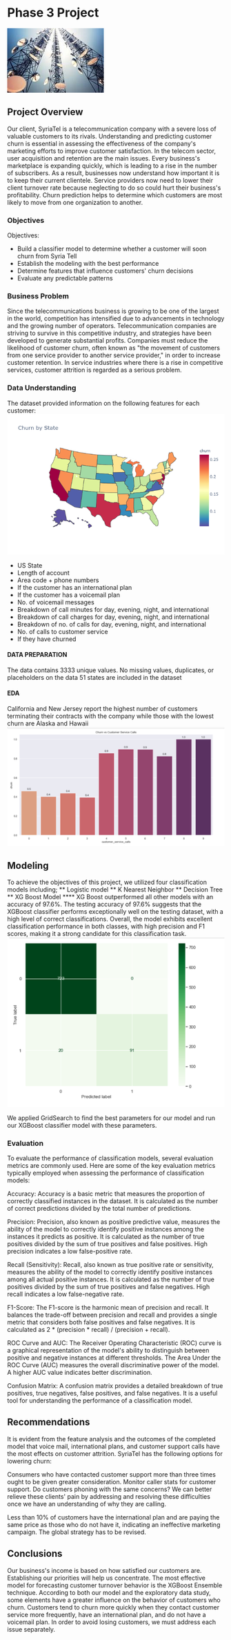 # Phase 3 Project
![project](https://github.com/ksila01/Phase-3-Project/blob/main/Images/download.jpg)
## Project Overview
Our client, SyriaTel is a telecommunication company with a severe loss of valuable customers to its rivals. Understanding and predicting customer churn is essential in assessing the effectiveness of the company's marketing efforts to improve customer satisfaction. In the telecom sector, user acquisition and retention are the main issues. Every business's marketplace is expanding quickly, which is leading to a rise in the number of subscribers. As a result, businesses now understand how important it is to keep their current clientele. Service providers now need to lower their client turnover rate because neglecting to do so could hurt their business's profitability. Churn prediction helps to determine which customers are most likely to move from one organization to another.
### Objectives
Objectives:

* Build a classifier model to determine whether a customer will soon churn from Syria Tell
* Establish the modeling with the best performance
* Determine features that influence customers' churn decisions
* Evaluate any predictable patterns
### Business Problem
Since the telecommunications business is growing to be one of the largest in the world, competition has intensified due to advancements in technology and the growing number of operators. Telecommunication companies are striving to survive in this competitive industry, and strategies have been developed to generate substantial profits. Companies must reduce the likelihood of customer churn, often known as "the movement of customers from one service provider to another service provider," in order to increase customer retention.  In service industries where there is a rise in competitive services, customer attrition is regarded as a serious problem.

### Data Understanding
The dataset provided information on the following features for each customer: 
![Churns vs state](https://github.com/ksila01/Phase-3-Project/blob/main/Images/newplot.png)
* US State
* Length of account
* Area code + phone numbers
* If the customer has an international plan
* If the customer has a voicemail plan
* No. of voicemail messages
* Breakdown of call minutes for day, evening, night, and international
* Breakdown of call charges for day, evening, night, and international
* Breakdown of no. of calls for day, evening, night, and international
* No. of calls to customer service
* If they have churned
#### DATA PREPARATION
The data contains 3333 unique values. No missing values, duplicates, or placeholders on the data
51 states are included in the dataset
#### EDA
California and New Jersey report the highest number of customers terminating their contracts with the company while those with the lowest churn are Alaska and Hawaii
![Churns vs customer service calls](https://github.com/ksila01/Phase-3-Project/blob/main/Images/churn%20customer%20service.PNG)

## Modeling
To achieve the objectives of this project, we utilized four classification models including;
** Logistic model
** K Nearest Neighbor 
** Decision Tree
** XG Boost Model
**** XG Boost outperformed all other models with an accuracy of 97.6%. The testing accuracy of 97.6% suggests that the XGBoost classifier performs exceptionally well on the testing dataset, with a high level of correct classifications.
Overall, the model exhibits excellent classification performance in both classes, with high precision and F1 scores, making it a strong candidate for this classification task.
![confusion matrix ](https://github.com/ksila01/Phase-3-Project/blob/main/Images/Confusion%20matrix.PNG)


We applied GridSearch to find the best parameters for our model and run our XGBoost classifier model with these parameters.

### Evaluation
To evaluate the performance of classification models, several evaluation metrics are commonly used. Here are some of the key evaluation metrics typically employed when assessing the performance of classification models:

Accuracy: Accuracy is a basic metric that measures the proportion of correctly classified instances in the dataset. It is calculated as the number of correct predictions divided by the total number of predictions.

Precision: Precision, also known as positive predictive value, measures the ability of the model to correctly identify positive instances among the instances it predicts as positive. It is calculated as the number of true positives divided by the sum of true positives and false positives. High precision indicates a low false-positive rate.

Recall (Sensitivity): Recall, also known as true positive rate or sensitivity, measures the ability of the model to correctly identify positive instances among all actual positive instances. It is calculated as the number of true positives divided by the sum of true positives and false negatives. High recall indicates a low false-negative rate.

F1-Score: The F1-score is the harmonic mean of precision and recall. It balances the trade-off between precision and recall and provides a single metric that considers both false positives and false negatives. It is calculated as 2 * (precision * recall) / (precision + recall).

ROC Curve and AUC: The Receiver Operating Characteristic (ROC) curve is a graphical representation of the model's ability to distinguish between positive and negative instances at different thresholds. The Area Under the ROC Curve (AUC) measures the overall discriminative power of the model. A higher AUC value indicates better discrimination.

Confusion Matrix: A confusion matrix provides a detailed breakdown of true positives, true negatives, false positives, and false negatives. It is a useful tool for understanding the performance of a classification model.

## Recommendations
It is evident from the feature analysis and the outcomes of the completed model that voice mail, international plans, and customer support calls have the most effects on customer attrition. SyriaTel has the following options for lowering churn:

Consumers who have contacted customer support more than three times ought to be given greater consideration. Monitor caller stats for customer support. Do customers phoning with the same concerns? We can better relieve these clients' pain by addressing and resolving these difficulties once we have an understanding of why they are calling.

Less than 10% of customers have the international plan and are paying the same price as those who do not have it, indicating an ineffective marketing campaign. The global strategy has to be revised.

## Conclusions
Our business's income is based on how satisfied our customers are. Establishing our priorities will help us concentrate. The most effective model for forecasting customer turnover behavior is the XGBoost Ensemble technique. According to both our model and the exploratory data study, some elements have a greater influence on the behavior of customers who churn. Customers tend to churn more quickly when they contact customer service more frequently, have an international plan, and do not have a voicemail plan. In order to avoid losing customers, we must address each issue separately.
